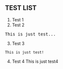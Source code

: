 ## TEST LIST
1. Test 1
2. Test 2
<pre>This is just test...</pre>
3. Test 3
```
This is just test!
```
4. Test 4
    This is just test4
